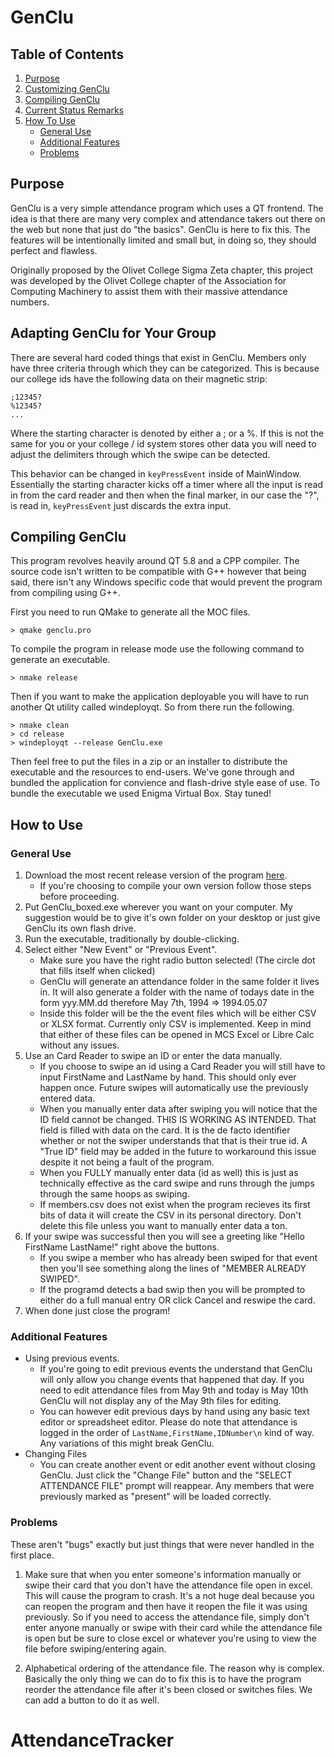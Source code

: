 # GenClu

## Table of Contents

1. [Purpose](#purpose)
2. [Customizing GenClu](#adapting-genclu-for-your-group)
3. [Compiling GenClu](#compiling-genclu)
4. [Current Status Remarks](#current-status)
5. [How To Use](#how-to-use)
    * [General Use](#general-use)
    * [Additional Features](#additional-features)
    * [Problems](#problems)


## Purpose
GenClu is a very simple attendance program which uses a QT frontend. The idea is that there are many very complex and attendance takers out there on the web but none that just do "the basics". GenClu is here to fix this. The features will be intentionally limited and small but, in doing so, they should perfect and flawless. 

Originally proposed by the Olivet College Sigma Zeta chapter, this project was developed by the Olivet College chapter of the Association for Computing Machinery to assist them with their massive attendance numbers. 

## Adapting GenClu for Your Group

There are several hard coded things that exist in GenClu. Members only have three criteria through which they can be categorized. This is because our college ids have the following data on their magnetic strip:
```
;12345?
%12345?
...
```
Where the starting character is denoted by either a ; or a %. If this is not the same for you or your college / id system stores other data you will need to adjust the delimiters through which the swipe can be detected. 

This behavior can be changed in `keyPressEvent` inside of MainWindow. Essentially the starting character kicks off a timer where all the input is read in from the card reader and then when the final marker, in our case the "?", is read in, `keyPressEvent` just discards the extra input.

## Compiling GenClu

This program revolves heavily around QT 5.8 and a CPP compiler. 
The source code isn't written to be compatible with G++ however that being said, there isn't any Windows specific code that would prevent the program from compiling using G++.

First you need to run QMake to generate all the MOC files.
```
> qmake genclu.pro
```
To compile the program in release mode use the following command to generate an executable.
```
> nmake release
```
Then if you want to make the application deployable you will have to run another Qt utility called windeployqt. So from there run the following.
```
> nmake clean
> cd release
> windeployqt --release GenClu.exe
```

Then feel free to put the files in a zip or an installer to distribute the executable and the resources to end-users.
We've gone through and bundled the application for convience and flash-drive style ease of use.
To bundle the executable we used Enigma Virtual Box.
Stay tuned!

## How to Use

### General Use
1. Download the most recent release version of the program [here](https://github.com/OlivetACM/GenClu/releases/).
    * If you're choosing to compile your own version follow those steps before proceeding.
2. Put GenClu\_boxed.exe wherever you want on your computer. My suggestion would be to give it's own folder on your desktop or just give GenClu its own flash drive.
3. Run the executable, traditionally by double-clicking.
4. Select either "New Event" or "Previous Event". 
    * Make sure you have the right radio button selected! (The circle dot that fills itself when clicked)
    * GenClu will generate an attendance folder in the same folder it lives in. It will also generate a folder with the name of todays date in the form yyy.MM.dd therefore May 7th, 1994 => 1994.05.07
    * Inside this folder will be the the event files which will be either CSV or XLSX format. Currently only CSV is implemented. Keep in mind that either of these files can be opened in MCS Excel or Libre Calc without any issues.
5. Use an Card Reader to swipe an ID or enter the data manually.
    * If you choose to swipe an id using a Card Reader you will still have to input FirstName and LastName by hand. This should only ever happen once. Future swipes will automatically use the previously entered data.
    * When you manually enter data after swiping you will notice that the ID field cannot be changed. THIS IS WORKING AS INTENDED. That field is filled with data on the card. It is the de facto identifier whether or not the swiper understands that that is their true id. A "True ID" field may be added in the future to workaround this issue despite it not being a fault of the program.
    * When you FULLY manually enter data (id as well) this is just as technically effective as the card swipe and runs through the jumps through the same hoops as swiping.
    * If members.csv does not exist when the program recieves its first bits of data it will create the CSV in its personal directory. Don't delete this file unless you want to manually enter data a ton.
6. If your swipe was successful then you will see a greeting like "Hello FirstName LastName!" right above the buttons. 
    * If you swipe a member who has already been swiped for that event then you'll see something along the lines of "MEMBER ALREADY SWIPED".
    * If the programd detects a bad swip then you will be prompted to either do a full manual entry OR click Cancel and reswipe the card.
7. When done just close the program!

### Additional Features
* Using previous events.
    * If you're going to edit previous events the understand that GenClu will only allow you change events that happened that day. If you need to edit attendance files from May 9th and today is May 10th GenClu will not display any of the May 9th files for editing.
    * You can however edit previous days by hand using any basic text editor or spreadsheet editor. Please do note that attendance is logged in the order of `LastName,FirstName,IDNumber\n` kind of way. Any variations of this might break GenClu.
* Changing Files
    * You can create another event or edit another event without closing GenClu. Just click the "Change File" button and the "SELECT ATTENDANCE FILE" prompt will reappear. Any members that were previously marked as "present" will be loaded correctly.

### Problems
These aren't "bugs" exactly but just things that were never handled in the first place.
1. Make sure that when you enter someone's information manually or swipe their card that you don't have the attendance file open in excel. This will cause the program to crash. It's a not huge deal because you can reopen the program and then have it reopen the file it was using previously. So if you need to access the attendance file, simply don't enter anyone manually or swipe with their card while the attendance file is open but be sure to close excel or whatever you're using to view the file before swiping/entering again.

2. Alphabetical ordering of the attendance file. The reason why is complex. Basically the only thing we can do to fix this is to have the program reorder the attendance file after it's been closed or switches files. We can add a button to do it as well. 
# AttendanceTracker
